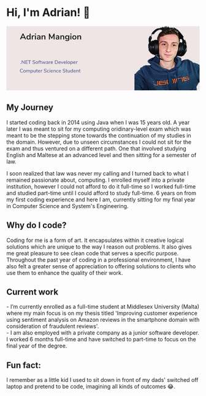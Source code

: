 ### <h1>Hi, I'm Adrian! 👋 </h1>

![Profile Card](https://github.com/adrianmangion/adrianmangion/blob/main/Profile%20Card.jpg?raw=true)

<h2>My Journey</h2>

I started coding back in 2014 using Java when I was 15 years old. A year later I was meant to sit for my computing oridinary-level exam which was meant to be the stepping stone towards the continuation of my studies in the domain. However, due to unseen circumstances I could not sit for the exam and thus ventured on a different path. One that involved studying English and Maltese at an advanced level and then sitting for a semester of law. 

I soon realized that law was never my calling and I turned back to what I remained passionate about, computing. I enrolled myself into a private institution, however I could not afford to do it full-time so I worked full-time and studied part-time until I could afford to study full-time. 6 years on from my first coding experience and here I am, currently sitting for my final year in Computer Science and System's Engineering. 

<h2>Why do I code?</h2>

Coding for me is a form of art. It encapsulates within it creative logical solutions which are unique to the way I reason out problems. It also gives me great pleasure to see clean code that serves a specific purpose. Throughout the past year of coding in a professional environment, I have also felt a greater sense of appreciation to offering solutions to clients who use them to enhance the quality of their work.

<h2>Current work</h2>
- I’m currently enrolled as a full-time student at Middlesex University (Malta) where my main focus is on my thesis titled 'Improving customer experience using sentiment analysis on Amazon reviews in the smartphone domain with consideration of fraudulent reviews'. <br/>
- I am also employed with a private company as a junior software developer. I worked 6 months full-time and have switched to part-time to focus on the final year of the degree.

<h2>Fun fact:</h2>
I remember as a little kid I used to sit down in front of my dads' switched off laptop and pretend to be code, imagining all kinds of outcomes 😂.

